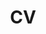 ---
layout: cv
key: cv
permalink: /pt/cv/
title: CV
lang: pt
translations:
  en: /en/cv/
  fr: /fr/cv/
nav: false
nav_order: 4
cv_pdf: CV_pt.pdf
---